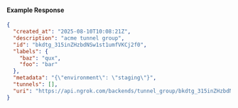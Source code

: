 <!-- Code generated for API Clients. DO NOT EDIT. -->

#### Example Response

```json
{
  "created_at": "2025-08-10T10:08:21Z",
  "description": "acme tunnel group",
  "id": "bkdtg_315inZHzbdNSw1st1umfVKCj2f0",
  "labels": {
    "baz": "qux",
    "foo": "bar"
  },
  "metadata": "{\"environment\": \"staging\"}",
  "tunnels": [],
  "uri": "https://api.ngrok.com/backends/tunnel_group/bkdtg_315inZHzbdNSw1st1umfVKCj2f0"
}
```
